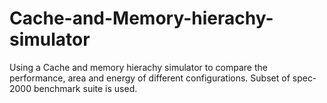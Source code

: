 # Cache-and-Memory-hierachy-simulator
Using a Cache and memory hierachy simulator to compare the performance, area and energy of different configurations. Subset of spec-2000 benchmark suite is used.
